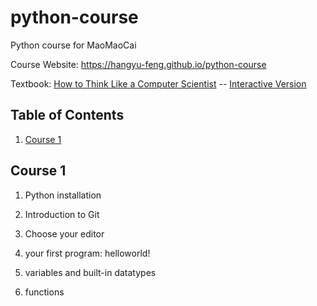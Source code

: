 # python-course
Python course for MaoMaoCai 

Course Website: https://hangyu-feng.github.io/python-course

Textbook:  [How to Think Like a Computer Scientist](https://openbookproject.net/thinkcs/python/english3e/) -- [Interactive Version](https://runestone.academy/runestone/books/published/thinkcspy/index.html)


## Table of Contents

1. [Course 1](#course-1)

## Course 1

1. Python installation

1. Introduction to Git

1. Choose your editor

1. your first program: helloworld!

1. variables and built-in datatypes

1. functions
